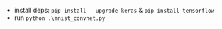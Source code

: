 - install deps: `pip install --upgrade keras` & `pip install tensorflow`
- run `python .\mnist_convnet.py`